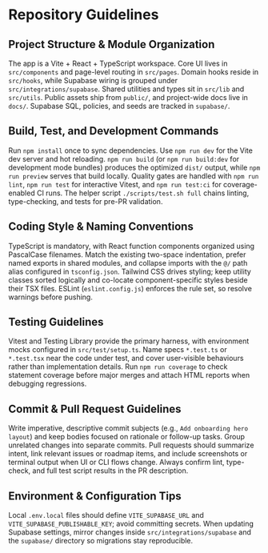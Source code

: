 # Repository Guidelines

## Project Structure & Module Organization
The app is a Vite + React + TypeScript workspace. Core UI lives in `src/components` and page-level routing in `src/pages`. Domain hooks reside in `src/hooks`, while Supabase wiring is grouped under `src/integrations/supabase`. Shared utilities and types sit in `src/lib` and `src/utils`. Public assets ship from `public/`, and project-wide docs live in `docs/`. Supabase SQL, policies, and seeds are tracked in `supabase/`.

## Build, Test, and Development Commands
Run `npm install` once to sync dependencies. Use `npm run dev` for the Vite dev server and hot reloading. `npm run build` (or `npm run build:dev` for development mode bundles) produces the optimized `dist/` output, while `npm run preview` serves that build locally. Quality gates are handled with `npm run lint`, `npm run test` for interactive Vitest, and `npm run test:ci` for coverage-enabled CI runs. The helper script `./scripts/test.sh full` chains linting, type-checking, and tests for pre-PR validation.

## Coding Style & Naming Conventions
TypeScript is mandatory, with React function components organized using PascalCase filenames. Match the existing two-space indentation, prefer named exports in shared modules, and collapse imports with the `@/` path alias configured in `tsconfig.json`. Tailwind CSS drives styling; keep utility classes sorted logically and co-locate component-specific styles beside their TSX files. ESLint (`eslint.config.js`) enforces the rule set, so resolve warnings before pushing.

## Testing Guidelines
Vitest and Testing Library provide the primary harness, with environment mocks configured in `src/test/setup.ts`. Name specs `*.test.ts` or `*.test.tsx` near the code under test, and cover user-visible behaviours rather than implementation details. Run `npm run coverage` to check statement coverage before major merges and attach HTML reports when debugging regressions.

## Commit & Pull Request Guidelines
Write imperative, descriptive commit subjects (e.g., `Add onboarding hero layout`) and keep bodies focused on rationale or follow-up tasks. Group unrelated changes into separate commits. Pull requests should summarize intent, link relevant issues or roadmap items, and include screenshots or terminal output when UI or CLI flows change. Always confirm lint, type-check, and full test script results in the PR description.

## Environment & Configuration Tips
Local `.env.local` files should define `VITE_SUPABASE_URL` and `VITE_SUPABASE_PUBLISHABLE_KEY`; avoid committing secrets. When updating Supabase settings, mirror changes inside `src/integrations/supabase` and the `supabase/` directory so migrations stay reproducible.
